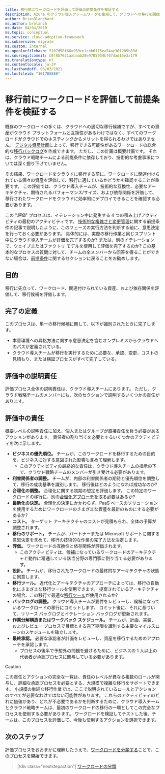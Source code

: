 ```yaml
---
title: 移行前にワークロードを評価して評価の前提条件を検証する
description: Azure のクラウド導入フレームワークを使用して、クラウドへの移行を開始する前に評価の前提条件を検証する方法について学習します。
author: BrianBlanchard
ms.author: brblanch
ms.date: 04/04/2019
ms.topic: conceptual
ms.service: cloud-adoption-framework
ms.subservice: migrate
ms.custom: internal
ms.openlocfilehash: 5107d58f66a959ce1cbb6f15ea54ae301289b89d
ms.sourcegitcommit: b8f8b7631aabaab28e9705934bf67dad15e3a179
ms.translationtype: HT
ms.contentlocale: ja-JP
ms.lasthandoff: 03/03/2021
ms.locfileid: "101788880"
---
```

# <a name="assess-workloads-and-validate-assumptions-before-migration"></a>移行前にワークロードを評価して前提条件を検証する

既存のワークロードの多くは、クラウドへの適切な移行候補ですが、すべての資産がクラウド プラットフォームと互換性があるわけではなく、すべてのワークロードがクラウドでのホスティングからメリットを得られるわけではありません。 [デジタル資産計画](../../../digital-estate/index.md)によって、移行できる可能性があるワークロードの総合的な[移行バックログ](../prerequisites/technical-complexity.md#migration-backlog-aligning-business-priorities-and-timing)を作成できます。 ただし、この計画は概要計画です。 それは、クラウド戦略チームによる前提条件に依存しており、技術的な考慮事項については深く掘り下げていません。

その結果、ワークロードをクラウドに移行する前に、ワークロードに関連付けられている個々の資産を評価して、移行に適しているかどうかを確認することが重要です。 この評価では、クラウド導入チームが、技術的な互換性、必要なアーキテクチャ、期待されるパフォーマンス/サイズ、および依存関係を評価して、移行されたワークロードをクラウドに効率的にデプロイできることを確認する必要があります。

この "*評価*" プロセスは、イテレーション中に発生する 4 つの積み上げアクティビティの最初のアクティビティです。 [技術的な複雑さと変更管理](../prerequisites/technical-complexity.md)に関する前提条件の記事で説明したように、このフェーズの実行方法を判断する前に、意思決定を行っておく必要があります。 具体的には、実際の移行作業と同じスプリント中にクラウド導入チームが評価を完了するのか? または、別のイテレーションで、ウェイブまたはファクトリ モデルを使用して評価を完了するのか? この基本的なプロセスの質問に対して、チームの全メンバーから回答を得ることができない場合は、[前提条件](../prerequisites/index.md)に関するセクションに戻ることをお勧めします。

## <a name="objective"></a>目的

移行に先立って、ワークロード、関連付けられている資産、および依存関係を評価して、移行候補を評価します。

## <a name="definition-of-done"></a>完了の定義

このプロセスは、単一の移行候補に関して、以下が識別されたときに完了します。

- 本番環境への昇格方法に関する意思決定を含むオンプレミスからクラウドへのパスが定義されている。
- クラウド導入チームが移行を実行するために必要な、承認、変更、コストの見積もり、または検証プロセスがすべて完了している。

## <a name="accountability-during-assessment"></a>評価中の説明責任

評価プロセス全体の説明責任は、クラウド導入チームにあります。 ただし、クラウド戦略チームのメンバーにも、次のセクションで説明するいくつかの責任があります。

## <a name="responsibilities-during-assessment"></a>評価中の責任

概要レベルの説明責任に加え、個人またはグループが直接責任を負う必要があるアクションがあります。 責任者の割り当てを必要とするいくつかのアクティビティを次に示します。

- **ビジネスの優先順位。** チームが、このワークロードを移行するための目的を、ビジネスに対する意図された影響も含めて理解します。
  - このアクティビティの最終的な責任は、クラウド導入チームの指示の下で、クラウド戦略チームのメンバーが引き受ける必要があります。
- **利害関係者の調整。** チームが、内部の利害関係者の期待と優先順位を調整して、移行の成功基準を識別します。 移行後はどのようになれば成功なのか?
- **合理化の調整。** 合理化に関する初期の想定を評価します。 この特定のワークロードの移行に、別の[合理化アプローチ](../../../digital-estate/rationalize.md)を取る必要はあるか?
- **最新化の決定。** 合理化の決定にかかわらず、PaaS ベースのソリューションを使用するためにワークロードのさまざまな資産を最新のものにする必要があるか?
- **コスト。** ターゲット アーキテクチャのコストが見積もられ、全体の予算が調整されます。
- **移行のサポート。** チームが、パートナーまたは Microsoft サポートに関する意思決定を含めて、移行の技術的な作業の完了方法を決定します。
- **評価。** ワークロードの互換性と依存関係が評価されます。
  - このアクティビティは、候補になっているワークロードのアーキテクチャと動作に精通している該当分野の専門家に割り当てる必要があります。
- **設計。** チームが、移行されたワークロードの最終的なアーキテクチャの状態に同意します。
- **移行ツール。** 近代化とアーキテクチャのアプローチによっては、移行の自動化にさまざまな移行ツールを使用できます。 提案されているアーキテクチャの場合、この移行で最適な[移行ツール](../../../decision-guides/migrate-decision-guide/index.md)が使用されるか?
- **バックログの調整。** クラウド導入チームが要件をレビューし、候補になっているワークロードの移行にコミットします。 コミット後に、それに基づいて、リリース バックログとイテレーション バックログが更新されます。
- **作業分解構造またはワークバック スケジュール。** チームが、計画、実装、およびレビュー プロセスで目標とする完了期限を識別する主要なマイルスローンのスケジュールを確立します。
- **最終承認。** 必要な承認者が計画をレビューし、資産を移行するためのアプローチを承認します。
  - プロセスの後半で予想外の問題を避けるために、ビジネスの 1 人以上の代表者が承認プロセスに関与している必要があります。

> [!CAUTION]
> この責任とアクションの完全な一覧は、責任のレベルが異なる複数のロールが関与し、詳細な承認プロセスを必要とする、大規模で複雑な移行をサポートできます。 小規模の単純な移行作業では、ここで説明されているロールとアクションのすべてが必要なわけではない可能性があります。 これらのアクティビティのどれに価値があり、どれが不必要であるかを判断するために、クラウド導入チームとクラウド戦略チームは、最初のワークロードの移行の一環としてこの完全なプロセスを使用する必要があります。 ワークロードを検証してテストした後、チームは、このプロセスを評価して、今後も使用するアクションを選択できます。

## <a name="next-steps"></a>次のステップ

評価プロセスをおおまかに理解したうえで、[ワークロードを分類する](./classify.md)ことで、このプロセスを開始できます。

> [!div class="nextstepaction"]
> [ワークロードの分類](./classify.md)
